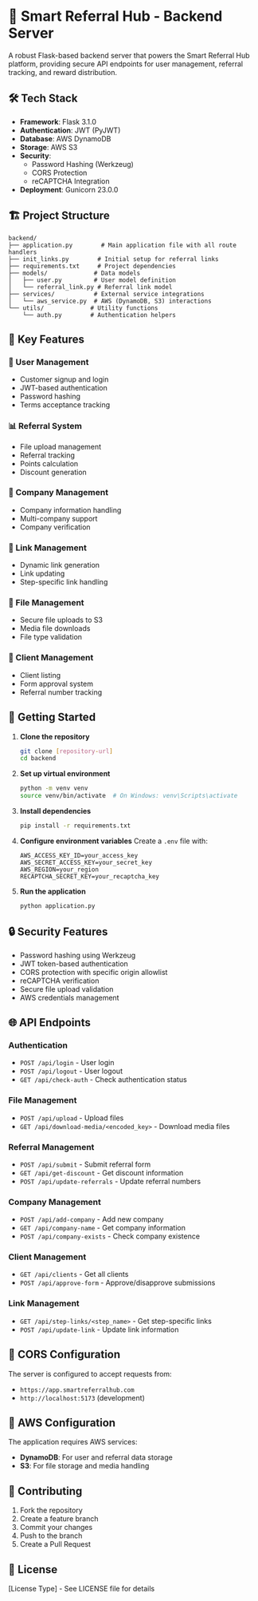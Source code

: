 # 🚀 Smart Referral Hub - Backend Server

A robust Flask-based backend server that powers the Smart Referral Hub platform, providing secure API endpoints for user management, referral tracking, and reward distribution.

## 🛠 Tech Stack

- **Framework**: Flask 3.1.0
- **Authentication**: JWT (PyJWT)
- **Database**: AWS DynamoDB
- **Storage**: AWS S3
- **Security**: 
  - Password Hashing (Werkzeug)
  - CORS Protection
  - reCAPTCHA Integration
- **Deployment**: Gunicorn 23.0.0

## 🏗 Project Structure

```
backend/
├── application.py        # Main application file with all route handlers
├── init_links.py        # Initial setup for referral links
├── requirements.txt     # Project dependencies
├── models/             # Data models
│   ├── user.py         # User model definition
│   └── referral_link.py # Referral link model
├── services/           # External service integrations
│   └── aws_service.py  # AWS (DynamoDB, S3) interactions
└── utils/             # Utility functions
    └── auth.py        # Authentication helpers
```

## 🔑 Key Features

### 👤 User Management
- Customer signup and login
- JWT-based authentication
- Password hashing
- Terms acceptance tracking

### 📊 Referral System
- File upload management
- Referral tracking
- Points calculation
- Discount generation

### 🏢 Company Management
- Company information handling
- Multi-company support
- Company verification

### 🔗 Link Management
- Dynamic link generation
- Link updating
- Step-specific link handling

### 📁 File Management
- Secure file uploads to S3
- Media file downloads
- File type validation

### 👥 Client Management
- Client listing
- Form approval system
- Referral number tracking

## 🚀 Getting Started

1. **Clone the repository**
   ```bash
   git clone [repository-url]
   cd backend
   ```

2. **Set up virtual environment**
   ```bash
   python -m venv venv
   source venv/bin/activate  # On Windows: venv\Scripts\activate
   ```

3. **Install dependencies**
   ```bash
   pip install -r requirements.txt
   ```

4. **Configure environment variables**
   Create a `.env` file with:
   ```
   AWS_ACCESS_KEY_ID=your_access_key
   AWS_SECRET_ACCESS_KEY=your_secret_key
   AWS_REGION=your_region
   RECAPTCHA_SECRET_KEY=your_recaptcha_key
   ```

5. **Run the application**
   ```bash
   python application.py
   ```

## 🔒 Security Features

- Password hashing using Werkzeug
- JWT token-based authentication
- CORS protection with specific origin allowlist
- reCAPTCHA verification
- Secure file upload validation
- AWS credentials management

## 🌐 API Endpoints

### Authentication
- `POST /api/login` - User login
- `POST /api/logout` - User logout
- `GET /api/check-auth` - Check authentication status

### File Management
- `POST /api/upload` - Upload files
- `GET /api/download-media/<encoded_key>` - Download media files

### Referral Management
- `POST /api/submit` - Submit referral form
- `GET /api/get-discount` - Get discount information
- `POST /api/update-referrals` - Update referral numbers

### Company Management
- `POST /api/add-company` - Add new company
- `GET /api/company-name` - Get company information
- `POST /api/company-exists` - Check company existence

### Client Management
- `GET /api/clients` - Get all clients
- `POST /api/approve-form` - Approve/disapprove submissions

### Link Management
- `GET /api/step-links/<step_name>` - Get step-specific links
- `POST /api/update-link` - Update link information

## 📡 CORS Configuration

The server is configured to accept requests from:
- `https://app.smartreferralhub.com`
- `http://localhost:5173` (development)

## 🔧 AWS Configuration

The application requires AWS services:
- **DynamoDB**: For user and referral data storage
- **S3**: For file storage and media handling

## 🤝 Contributing

1. Fork the repository
2. Create a feature branch
3. Commit your changes
4. Push to the branch
5. Create a Pull Request

## 📝 License

[License Type] - See LICENSE file for details
